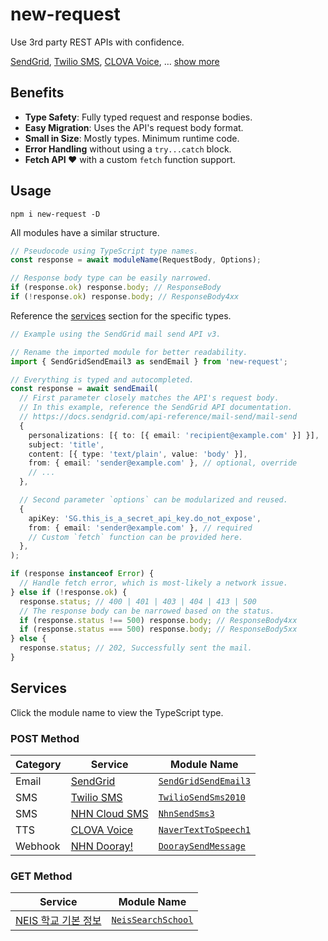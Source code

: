 # new-request

Use 3rd party REST APIs with confidence.

[SendGrid], [Twilio SMS], [CLOVA Voice], … [show more](#services)

[SendGrid]: https://sendgrid.com/
[Twilio SMS]: https://www.twilio.com/
[CLOVA Voice]: https://www.ncloud.com/product/aiService/clovaVoice

## Benefits

- **Type Safety**: Fully typed request and response bodies.
- **Easy Migration**: Uses the API's request body format.
- **Small in Size**: Mostly types. Minimum runtime code.
- **Error Handling** without using a `try...catch` block.
- **Fetch API ❤️** with a custom `fetch` function support.

## Usage

```shell
npm i new-request -D
```

All modules have a similar structure.

```ts
// Pseudocode using TypeScript type names.
const response = await moduleName(RequestBody, Options);

// Response body type can be easily narrowed.
if (response.ok) response.body; // ResponseBody
if (!response.ok) response.body; // ResponseBody4xx
```

Reference the [services](#services) section for the specific types.

```ts
// Example using the SendGrid mail send API v3.

// Rename the imported module for better readability.
import { SendGridSendEmail3 as sendEmail } from 'new-request';

// Everything is typed and autocompleted.
const response = await sendEmail(
  // First parameter closely matches the API's request body.
  // In this example, reference the SendGrid API documentation.
  // https://docs.sendgrid.com/api-reference/mail-send/mail-send
  {
    personalizations: [{ to: [{ email: 'recipient@example.com' }] }],
    subject: 'title',
    content: [{ type: 'text/plain', value: 'body' }],
    from: { email: 'sender@example.com' }, // optional, override
    // ...
  },

  // Second parameter `options` can be modularized and reused.
  {
    apiKey: 'SG.this_is_a_secret_api_key.do_not_expose',
    from: { email: 'sender@example.com' }, // required
    // Custom `fetch` function can be provided here.
  },
);

if (response instanceof Error) {
  // Handle fetch error, which is most-likely a network issue.
} else if (!response.ok) {
  response.status; // 400 | 401 | 403 | 404 | 413 | 500
  // The response body can be narrowed based on the status.
  if (response.status !== 500) response.body; // ResponseBody4xx
  if (response.status === 500) response.body; // ResponseBody5xx
} else {
  response.status; // 202, Successfully sent the mail.
}
```

## Services

Click the module name to view the TypeScript type.

### POST Method

| Category | Service         | Module Name                                                    |
| -------- | --------------- | -------------------------------------------------------------- |
| Email    | [SendGrid]      | [`SendGridSendEmail3`](src/email/send-grid/v3/POST/types.ts)   |
| SMS      | [Twilio SMS]    | [`TwilioSendSms2010`](src/sms/twilio/2010-04-01/POST/types.ts) |
| SMS      | [NHN Cloud SMS] | [`NhnSendSms3`](src/sms/nhn/3.0/POST/types.ts)                 |
| TTS      | [CLOVA Voice]   | [`NaverTextToSpeech1`](src/tts/naver/v1/types.ts)              |
| Webhook  | [NHN Dooray!]   | [`DooraySendMessage`](src/webhook/dooray/POST/types.ts)        |

[NHN Cloud SMS]: https://docs.nhncloud.com/ko/Notification/SMS/ko/Overview/
[NHN Dooray!]: https://dooray.com/

### GET Method

| Service               | Module Name                                       |
| --------------------- | ------------------------------------------------- |
| [NEIS 학교 기본 정보] | [`NeisSearchSchool`](src/misc/neis/info/types.ts) |

[NEIS 학교 기본 정보]: https://open.neis.go.kr/portal/data/service/selectServicePage.do?infId=OPEN17020190531110010104913&infSeq=2

